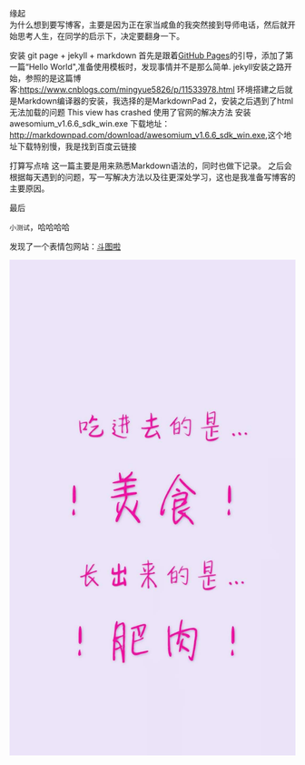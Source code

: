 缘起  
为什么想到要写博客，主要是因为正在家当咸鱼的我突然接到导师电话，然后就开始思考人生，在同学的启示下，决定要翻身一下。

安装
git page + jekyll + markdown
首先是跟着[GitHub Pages](https://pages.github.com/)的引导，添加了第一篇“Hello World",准备使用模板时，发现事情并不是那么简单.
jekyll安装之路开始，参照的是这篇博客:<https://www.cnblogs.com/mingyue5826/p/11533978.html>
环境搭建之后就是Markdown编译器的安装，我选择的是MarkdownPad 2，安装之后遇到了html无法加载的问题
	This view has crashed
使用了官网的解决方法
	安装 awesomium_v1.6.6_sdk_win.exe
下载地址：<http://markdownpad.com/download/awesomium_v1.6.6_sdk_win.exe>,这个地址下载特别慢，我是找到百度云链接

打算写点啥
这一篇主要是用来熟悉Markdown语法的，同时也做下记录。
之后会根据每天遇到的问题，写一写解决方法以及往更深处学习，这也是我准备写博客的主要原因。


最后


 `小测试`，哈哈哈哈


发现了一个表情包网站：[斗图啦](https://www.doutula.com/)

![借来的图](https://raw.githubusercontent.com/Abamboo/texture/master/_posts/image/1.jpg)